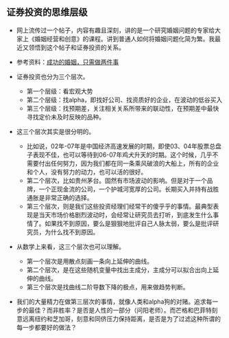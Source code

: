 ## 证券投资的思维层级
- 网上流传过一个帖子，内容有趣且深刻，讲的是一个研究婚姻问题的专家给大家上《婚姻经营和创意》的课程。讲到普通人如何将婚姻问题化简为繁。我最近又领悟到这个帖子和证券投资的关系。
- 参考资料：[成功的婚姻，只需做两件事](https://xueqiu.com/2582618479/56703623)

- 证券投资也分为三个层次。
  * 第一个层级：看宏观大势
  * 第二个层级：找alpha，即找好公司、找资质好的企业，在波动的低谷买入
  * 第三个层级：找预期差，关注相关关系所带来的联动性，在预期差中最快寻找定价未及时反映的品种。
  
- 这三个层次其实是很分明的。

  * 比如说，02年-07年是中国经济高速发展的时期，即使03、04年股票总盘子表现不佳，也可以等待到06-07年鸡犬升天的时期。这个时候，几乎不需要付出任何努力，因为我们都在同一条乘风破浪的大船上，所有的企业和个人，没有努力的动力，也可以活的很好。
  * 第二个层次，比如贵州茅台。固然有市场波动的影响。但是对于一个品牌，一个正现金流的公司，一个护城河宽厚的公司。长期买入并持有战胜通胀是非常正确的选择。
  * 第三个层次，则是我们这些投资经理们经常干的傻乎乎的事情。最典型表现是当天市场价格剧烈波动时，会经常让研究员去打听，到底发生什么事情了。如果找不到原因，要么是狠狠地批评自己人脉太弱，要么是批评研究员，为什么找不到原因。
  
- 从数学上来看，这三个层次也可以理解。
  * 第一个层次是用散点刻画一条向上延伸的曲线。
  * 第二个层次，是在这些随机变量中找出主成分，主成分可以拟合出向上延伸的曲线。
  * 第三个层次是找曲线二阶导数下降的极点，用来做趋势判断。
  
- 我们的大量精力在做第三层次的事情，就像人类和alpha狗的对赌。追求每一步的最佳？而非胜率？是否是人性的一部分（问阳老师）。而芒格和巴菲特刻意远离纽约和芝加哥，刻意和同侪压力保持距离，是否是为了过滤这种所谓的每一步都要好的做法？
